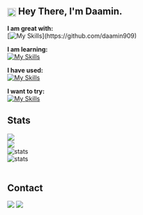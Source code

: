 <h2><img align=center src="https://em-content.zobj.net/source/noto-emoji-animations/344/waving-hand_light-skin-tone_1f44b-1f3fb_1f3fb.gif" width="20px"> Hey There, I'm Daamin.</h2>
<div>

  **I am great with:** <br>
[![My Skills](https://skillicons.dev/icons?i=java,js,py,html,css,flask,react,)](https://github.com/daamin909)

**I am learning:** <br>
[![My Skills](https://skillicons.dev/icons?i=nodejs,androidstudio)](https://github.com/daamin909)

**I have used:** <br>
[![My Skills](https://skillicons.dev/icons?i=github,figma,cpp,bash,powershell,git,vscode,linux,vercel,mongodb)](https://github.com/daamin909)

**I want to try:** <br>
[![My Skills](https://skillicons.dev/icons?i=flutter,kotlin,tailwindcss,nextjs,aws,rust,golang,pytorch)](https://github.com/daamin909)

</div>
<h2>Stats</h2>
<div>
  <img src="https://github-readme-stats-git-masterrstaa-rickstaa.vercel.app/api/top-langs/?username=Daamin909&layout=compact&langs_count=6&theme=tokyonight">
  <br>
  <img src="https://github-readme-streak-stats.herokuapp.com/?user=Daamin909&theme=tokyonight">
  <br> 
  <img alt='stats' src='https://github-profile-summary-cards.vercel.app/api/cards/profile-details?username=Daamin909&theme=tokyonight'>
  <br>
  <img alt='stats' src='https://github-readme-stats.hackclub.dev/api/wakatime?username=237&api_domain=hackatime.hackclub.com&theme=tokyonight&custom_title=Hackatime+Stats&layout=compact&cache_seconds=0&langs_count=8'>

</div>
<br>
<h2> Contact </h2>
<div> 
  <a href="https://www.linkedin.com/in/daaminashai" target="_blank"><img src="https://img.shields.io/badge/-LinkedIn-%230077B5?style=for-the-badge&logo=linkedin&logoColor=white" target="_blank"></a> 
  <a href = "mailto: ashai.daamin@gmail.com"><img src="https://img.shields.io/badge/-Gmail-%23333?style=for-the-badge&logo=gmail&logoColor=white" target="_blank"></a>
 </br>
</br> 
</div>
